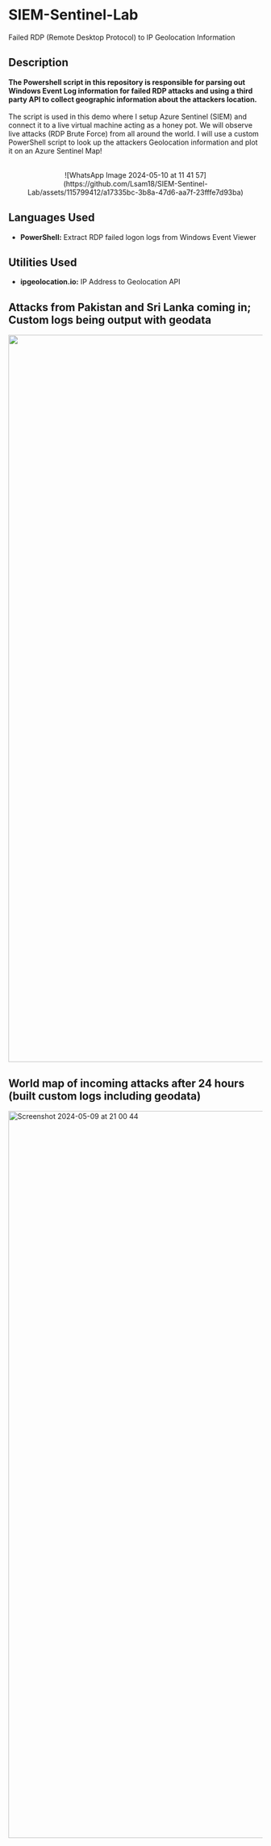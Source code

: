 # SIEM-Sentinel-Lab
Failed RDP (Remote Desktop Protocol) to IP Geolocation Information

<h2>Description</h2>
<b>The Powershell script in this repository is responsible for parsing out Windows Event Log information for failed RDP attacks and using a third party API to collect geographic information about the attackers location.
</b>
<br />
<br />
The script is used in this demo where I setup Azure Sentinel (SIEM) and connect it to a live virtual machine acting as a honey pot.
We will observe live attacks (RDP Brute Force) from all around the world. I will use a custom PowerShell script to
look up the attackers Geolocation information and plot it on an Azure Sentinel Map!
<br />
<br />

<p align="center">
![WhatsApp Image 2024-05-10 at 11 41 57](https://github.com/Lsam18/SIEM-Sentinel-Lab/assets/115799412/a17335bc-3b8a-47d6-aa7f-23fffe7d93ba)


</p>

<h2>Languages Used</h2>

- <b>PowerShell:</b> Extract RDP failed logon logs from Windows Event Viewer 

<h2>Utilities Used</h2>

- <b>ipgeolocation.io:</b> IP Address to Geolocation API

<h2>Attacks from Pakistan and Sri Lanka coming in; Custom logs being output with geodata</h2>

<p align="center">
<img width="1440" alt="Screenshot 2024-05-09 at 18 26 10" src="https://github.com/Lsam18/SIEM-Sentinel-Lab/assets/115799412/dd2d03e0-6e9b-4bc2-9f3d-c594a92a9421">

</p>

<h2>World map of incoming attacks after 24 hours (built custom logs including geodata)</h2>
<img width="1440" alt="Screenshot 2024-05-09 at 21 00 44" src="https://github.com/Lsam18/SIEM-Sentinel-Lab/assets/115799412/6800b776-e3ae-4d20-bbb4-7d42186d51d5">

<p align="center">

</p>


<!--
 ```diff
- text in red
+ text in green
! text in orange
# text in gray
@@ text in purple (and bold)@@
```
--!>

